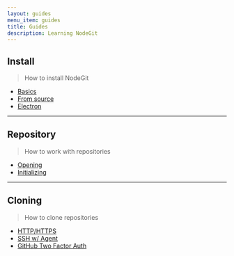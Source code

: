 ```yaml
---
layout: guides
menu_item: guides
title: Guides
description: Learning NodeGit
---
```


## Install

> How to install NodeGit

- [Basics](install/)
- [From source](install/from-source)
- [Electron](install/electron/)

---

## Repository

> How to work with repositories

- [Opening](repositories/)
- [Initializing](repositories/initializing)

---

## Cloning

> How to clone repositories

- [HTTP/HTTPS](cloning/)
- [SSH w/ Agent](cloning/ssh-with-agent/)
- [GitHub Two Factor Auth](cloning/gh-two-factor/)
